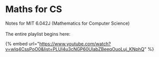 # Maths for CS

Notes for MIT 6.042J (Mathematics for Computer Science)\
\
The entire playlist begins here:

{% embed url="https://www.youtube.com/watch?v=wIq4CssPoO0&list=PLUl4u3cNGP60UlabZBeeqOuoLuj_KNphQ" %}

